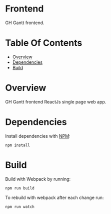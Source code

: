 # Frontend
GH Gantt frontend.

# Table Of Contents
- [Overview](#overview)
- [Dependencies](#dependencies)
- [Build](#build)

# Overview
GH Gantt frontend ReactJs single page web app.

# Dependencies
Install dependencies with [NPM](https://www.npmjs.com/):

```
npm install
```

# Build
Build with Webpack by running:

```
npm run build
```

To rebuild with webpack after each change run:

```
npm run watch
```
